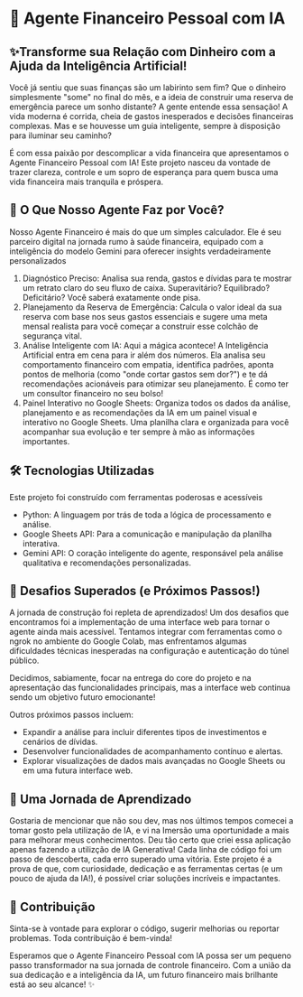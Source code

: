 # 🤖 Agente Financeiro Pessoal com IA

## ✨Transforme sua Relação com Dinheiro com a Ajuda da Inteligência Artificial!
Você já sentiu que suas finanças são um labirinto sem fim? Que o dinheiro simplesmente "some" no final do mês, e a ideia de construir uma reserva de emergência parece um sonho distante? A gente entende essa sensação! A vida moderna é corrida, cheia de gastos inesperados e decisões financeiras complexas. Mas e se houvesse um guia inteligente, sempre à disposição para iluminar seu caminho?

É com essa paixão por descomplicar a vida financeira que apresentamos o Agente Financeiro Pessoal com IA! Este projeto nasceu da vontade de trazer clareza, controle e um sopro de esperança para quem busca uma vida financeira mais tranquila e próspera.

## 🚀 O Que Nosso Agente Faz por Você?

Nosso Agente Financeiro é mais do que um simples calculador. Ele é seu parceiro digital na jornada rumo à saúde financeira, equipado com a inteligência do modelo Gemini para oferecer insights verdadeiramente personalizados

1. Diagnóstico Preciso: Analisa sua renda, gastos e dívidas para te mostrar um retrato claro do seu fluxo de caixa. Superavitário? Equilibrado? Deficitário? Você saberá exatamente onde pisa.
2. Planejamento da Reserva de Emergência: Calcula o valor ideal da sua reserva com base nos seus gastos essenciais e sugere uma meta mensal realista para você começar a construir esse colchão de segurança vital.
3. Análise Inteligente com IA: Aqui a mágica acontece! A Inteligência Artificial entra em cena para ir além dos números. Ela analisa seu comportamento financeiro com empatia, identifica padrões, aponta pontos de melhoria (como "onde cortar gastos sem dor?") e te dá recomendações acionáveis para otimizar seu planejamento. É como ter um consultor financeiro no seu bolso!
4. Painel Interativo no Google Sheets: Organiza todos os dados da análise, planejamento e as recomendações da IA em um painel visual e interativo no Google Sheets. Uma planilha clara e organizada para você acompanhar sua evolução e ter sempre à mão as informações importantes.

## 🛠️ Tecnologias Utilizadas

Este projeto foi construído com ferramentas poderosas e acessíveis
* Python: A linguagem por trás de toda a lógica de processamento e análise.
* Google Sheets API: Para a comunicação e manipulação da planilha interativa.
* Gemini API: O coração inteligente do agente, responsável pela análise qualitativa e recomendações personalizadas.

## 🚧 Desafios Superados (e Próximos Passos!)

A jornada de construção foi repleta de aprendizados! Um dos desafios que encontramos foi a implementação de uma interface web para tornar o agente ainda mais acessível. Tentamos integrar com ferramentas como o ngrok no ambiente do Google Colab, mas enfrentamos algumas dificuldades técnicas inesperadas na configuração e autenticação do túnel público.

Decidimos, sabiamente, focar na entrega do core do projeto e na apresentação das funcionalidades principais, mas a interface web continua sendo um objetivo futuro emocionante!

Outros próximos passos incluem:
* Expandir a análise para incluir diferentes tipos de investimentos e cenários de dívidas.
* Desenvolver funcionalidades de acompanhamento contínuo e alertas.
* Explorar visualizações de dados mais avançadas no Google Sheets ou em uma futura interface web.

## 🚀 Uma Jornada de Aprendizado

Gostaria de mencionar que não sou dev, mas nos últimos tempos comecei a tomar gosto pela utilização de IA, e vi na Imersão uma oportunidade a mais para melhorar meus conhecimentos. Deu tão certo que criei essa aplicação apenas fazendo a utilizção de IA Generativa! Cada linha de código foi um passo de descoberta, cada erro superado uma vitória. Este projeto é a prova de que, com curiosidade, dedicação e as ferramentas certas (e um pouco de ajuda da IA!), é possível criar soluções incríveis e impactantes.

## 🤝 Contribuição
Sinta-se à vontade para explorar o código, sugerir melhorias ou reportar problemas. Toda contribuição é bem-vinda!

Esperamos que o Agente Financeiro Pessoal com IA possa ser um pequeno passo transformador na sua jornada de controle financeiro. Com a união da sua dedicação e a inteligência da IA, um futuro financeiro mais brilhante está ao seu alcance! ✨
